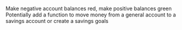 Make negative account balances red, make positive balances green
Potentially add a function to move money from a general account to a savings account or create a savings goals
